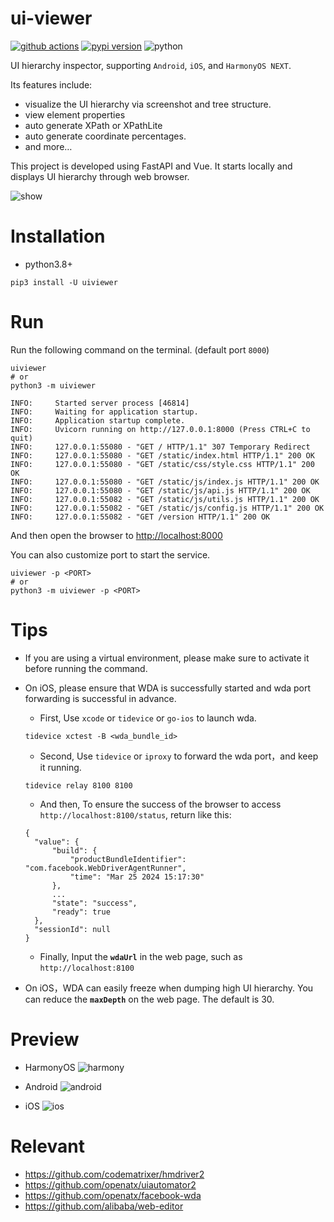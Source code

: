 # ui-viewer
[![github actions](https://github.com/codematrixer/ui-viewer/actions/workflows/release.yml/badge.svg)](https://github.com/codematrixer/ui-viewer/actions)
[![pypi version](https://img.shields.io/pypi/v/uiviewer.svg)](https://pypi.python.org/pypi/uiviewer)
![python](https://img.shields.io/pypi/pyversions/uiviewer.svg)

UI hierarchy inspector, supporting `Android`, `iOS`, and `HarmonyOS NEXT`. 

Its features include:

- visualize the UI hierarchy via screenshot and tree structure.
- view element properties
- auto generate XPath or XPathLite
- auto generate coordinate percentages.
- and more…


This project is developed using FastAPI and Vue. It starts locally and displays UI hierarchy through web browser.

![show](https://i.ibb.co/Phfm9Q1/show.gif)

# Installation
- python3.8+

```shell
pip3 install -U uiviewer
```

# Run
Run the following command on the terminal. (default port `8000`)

```shell
uiviewer
# or
python3 -m uiviewer

INFO:     Started server process [46814]
INFO:     Waiting for application startup.
INFO:     Application startup complete.
INFO:     Uvicorn running on http://127.0.0.1:8000 (Press CTRL+C to quit)
INFO:     127.0.0.1:55080 - "GET / HTTP/1.1" 307 Temporary Redirect
INFO:     127.0.0.1:55080 - "GET /static/index.html HTTP/1.1" 200 OK
INFO:     127.0.0.1:55080 - "GET /static/css/style.css HTTP/1.1" 200 OK
INFO:     127.0.0.1:55080 - "GET /static/js/index.js HTTP/1.1" 200 OK
INFO:     127.0.0.1:55080 - "GET /static/js/api.js HTTP/1.1" 200 OK
INFO:     127.0.0.1:55082 - "GET /static/js/utils.js HTTP/1.1" 200 OK
INFO:     127.0.0.1:55082 - "GET /static/js/config.js HTTP/1.1" 200 OK
INFO:     127.0.0.1:55082 - "GET /version HTTP/1.1" 200 OK
```
And then open the browser to [http://localhost:8000](http://localhost:8000)

You can also customize port to start the service.
```shell
uiviewer -p <PORT>
# or
python3 -m uiviewer -p <PORT>

```



# Tips
- If you are using a virtual environment, please make sure to activate it before running the command.
- On iOS, please ensure that WDA is successfully started and wda port forwarding is successful in advance.
  -   First, Use `xcode` or  `tidevice` or `go-ios` to launch wda.
  ```
  tidevice xctest -B <wda_bundle_id>
  ```
  - Second, Use `tidevice` or `iproxy` to forward the wda port，and keep it running.
  ```
  tidevice relay 8100 8100
  ```
  - And then, To ensure the success of the browser to access `http://localhost:8100/status`, return like this:
  ```
  {
    "value": {
        "build": {
            "productBundleIdentifier": "com.facebook.WebDriverAgentRunner",
            "time": "Mar 25 2024 15:17:30"
        },
        ...
        "state": "success",
        "ready": true
    },
    "sessionId": null
  } 
  ```
  - Finally, Input the **`wdaUrl`** in the web page, such as `http://localhost:8100`

- On iOS，WDA can easily freeze when dumping high UI hierarchy. You can reduce the **`maxDepth`** on the web page. The default is 30.

# Preview
- HarmonyOS
  ![harmony](https://i.ibb.co/82BrJ1H/harmony.png)

- Android
![android](https://i.ibb.co/RySs497/android.png)

- iOS
![ios](https://i.ibb.co/VVWtTS3/ios.png)


# Relevant
- https://github.com/codematrixer/hmdriver2
- https://github.com/openatx/uiautomator2
- https://github.com/openatx/facebook-wda
- https://github.com/alibaba/web-editor
